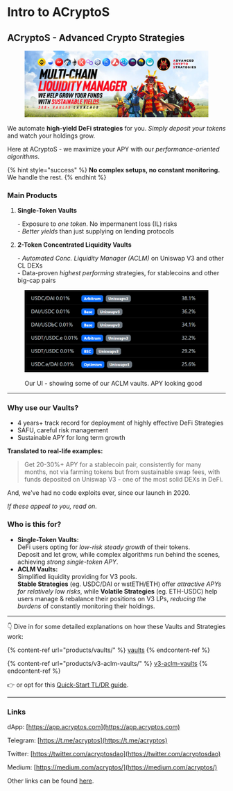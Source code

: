 # Intro to ACryptoS

## ACryptoS - Advanced Crypto Strategies

<figure><img src="https://raw.githubusercontent.com/acryptos/docs.acryptos.com/master/images/Banner%20-%20Multichain%20Liquidity%20Manager%2001.jpg" alt=""><figcaption></figcaption></figure>

We automate **high-yield DeFi strategies** for you. _Simply deposit your tokens_ and watch your holdings grow.

Here at ACryptoS - we maximize your APY with our _performance-oriented algorithms_.

{% hint style="success" %}
**No complex setups, no constant monitoring.** We handle the rest.
{% endhint %}

### Main Products

1.  **Single-Token Vaults**

    \- Exposure to _one token_. No impermanent loss (IL) risks\
    \- _Better yields_ than just supplying on lending protocols
2.  **2-Token Concentrated Liquidity Vaults**

    \- _Automated Conc. Liquidity Manager (ACLM)_ on Uniswap V3 and other CL DEXs\
    \- Data-proven _highest performing_ strategies, for stablecoins and other big-cap pairs

<figure><img src="https://raw.githubusercontent.com/acryptos/docs.acryptos.com/master/images/Docs%20-%20UI%20stablecoins%20summary.png" alt=""><figcaption><p>Our UI - showing some of our ACLM vaults. APY looking good</p></figcaption></figure>

***

### Why use our Vaults?

* 4 years+ track record for deployment of highly effective DeFi Strategies
* SAFU, careful risk management
* Sustainable APY for long term growth

**Translated to real-life examples:**

> Get 20-30%+ APY for a stablecoin pair, consistently for many months, not via farming tokens but from sustainable swap fees, with funds deposited on Uniswap V3 - one of the most solid DEXs in DeFi.

And, we've had no code exploits ever, since our launch in 2020.

_If these appeal to you, read on._

### Who is this for?

* **Single-Token Vaults:**\
  DeFi users opting for _low-risk steady growth_ of their tokens.\
  Deposit and let grow, while complex algorithms run behind the scenes, achieving _strong single-token APY_.
* **ACLM Vaults:**\
  Simplified liquidity providing for V3 pools.\
  **Stable Strategies** (eg. USDC/DAI or wstETH/ETH) offer _attractive APYs for relatively low risks_, while **Volatile Strategies** (eg. ETH-USDC) help users manage & rebalance their positions on V3 LPs, _reducing the burdens_ of constantly monitoring their holdings.

***

👇 Dive in for some detailed explanations on how these Vaults and Strategies work:

{% content-ref url="products/vaults/" %}
[vaults](products/vaults/)
{% endcontent-ref %}

{% content-ref url="products/v3-aclm-vaults/" %}
[v3-aclm-vaults](products/v3-aclm-vaults/)
{% endcontent-ref %}

👉 or opt for this [Quick-Start TL/DR guide](quick-start-guide.md).

***

### Links

dApp: [https://app.acryptos.com](https://app.acryptos.com)

Telegram: [https://t.me/acryptos](https://t.me/acryptos)

Twitter: [https://twitter.com/acryptosdao](https://twitter.com/acryptosdao)

Medium: [https://medium.com/acryptos/](https://medium.com/acryptos/)

Other links can be found [here](tutorials-guides/community/).
